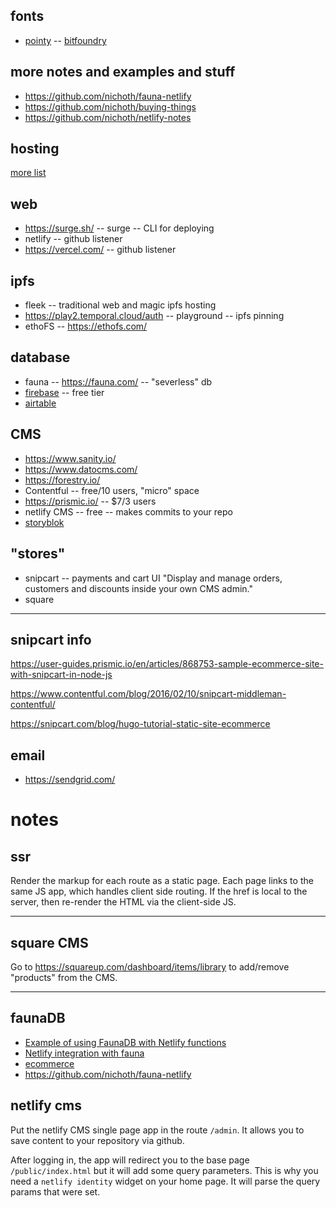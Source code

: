## fonts
* [pointy](https://www.fontmirror.com/pointy) -- [bitfoundry](https://bitfoundry.ca/collections/frontpage/products/pointy-font)

## more notes and examples and stuff
* https://github.com/nichoth/fauna-netlify
* https://github.com/nichoth/buying-things 
* https://github.com/nichoth/netlify-notes

## hosting
[more list](https://dev.to/fullstack_to/services-for-your-jamstack-application-45e5)

## web
* https://surge.sh/ -- surge -- CLI for deploying
* netlify -- github listener
* https://vercel.com/ -- github listener

## ipfs
* fleek -- traditional web and magic ipfs hosting
* https://play2.temporal.cloud/auth -- playground -- ipfs pinning
* ethoFS -- https://ethofs.com/

## database
* fauna -- https://fauna.com/ -- "severless" db
* [firebase](https://firebase.google.com/) -- free tier
* [airtable](https://airtable.com/)

## CMS
* https://www.sanity.io/
* https://www.datocms.com/
* https://forestry.io/
* Contentful -- free/10 users, "micro" space
* https://prismic.io/ -- $7/3 users
* netlify CMS -- free -- makes commits to your repo
* [storyblok](https://www.storyblok.com/)

## "stores"
* snipcart -- payments and cart UI
"Display and manage orders, customers and discounts inside your own CMS admin."
* square

------------------------

## snipcart info

https://user-guides.prismic.io/en/articles/868753-sample-ecommerce-site-with-snipcart-in-node-js

https://www.contentful.com/blog/2016/02/10/snipcart-middleman-contentful/

https://snipcart.com/blog/hugo-tutorial-static-site-ecommerce


## email
* https://sendgrid.com/


# notes

## ssr
Render the markup for each route as a static page.  Each page links to the same JS app, which handles client side routing.  If the href is local to the server, then re-render the HTML via the client-side JS.

------------------------------

## square CMS
Go to https://squareup.com/dashboard/items/library to add/remove "products" from the CMS.

-------------------------------

## faunaDB
* [Example of using FaunaDB with Netlify functions](https://github.com/netlify/netlify-faunadb-example/blob/master/README.md)
* [Netlify integration with fauna](https://docs.fauna.com/fauna/current/integrations/netlify.html)
* [ecommerce](https://docs.fauna.com/fauna/current/tutorials/ecommerce.html)
* https://github.com/nichoth/fauna-netlify


## netlify cms
Put the netlify CMS single page app in the route `/admin`. It allows you to save content to your repository via github.

After logging in, the app will redirect you to the base page `/public/index.html` but it will add some query parameters. This is why you need a `netlify identity` widget on your home page. It will parse the query params that were set.


